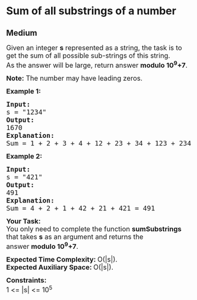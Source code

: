 # Sum of all substrings of a number
## Medium
<div class="problems_problem_content__Xm_eO"><p><span style="font-size: 18px;">Given an integer <strong>s</strong> represented as a string, the task is to get the sum of all possible sub-strings of this string.<br>As the answer will be large, return answer <strong>modulo 10<sup>9</sup>+7</strong>.&nbsp;</span></p>
<p><span style="font-size: 18px;"><strong>Note:</strong> The number may have leading zeros.</span></p>
<p><span style="font-size: 18px;"><strong>Example 1:</strong></span></p>
<pre><span style="font-size: 18px;"><strong>Input:
</strong>s = "1234"
<strong>Output: <br></strong>1670<strong>
Explanation: <br></strong>Sum = 1 + 2 + 3 + 4 + 12 + 23 + 34 + 123 + 234 + 1234 = 1670</span>
</pre>
<p><span style="font-size: 18px;"><strong>Example 2:</strong></span></p>
<pre><span style="font-size: 18px;"><strong>Input:
</strong>s = "421"
<strong>Output: <br></strong>491<strong>
Explanation: <br></strong>Sum = 4 + 2 + 1 + 42 + 21 + 421 = 491</span></pre>
<p><span style="font-size: 18px;"><strong>Your Task:</strong><br>You only need to complete the function <strong>sumSubstrings</strong> that takes <strong>s</strong> as an argument and returns the answer&nbsp;<strong>modulo 10<sup>9</sup>+7</strong>.</span></p>
<p><span style="font-size: 18px;"><strong>Expected Time Complexity:&nbsp;</strong>O(|s|).<br><strong>Expected Auxiliary Space:&nbsp;</strong>O(|s|).</span></p>
<p><span style="font-size: 18px;"><strong>Constraints:</strong><br>1 &lt;= |s| &lt;= 10<sup>5</sup></span></p></div>